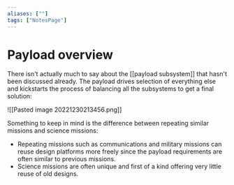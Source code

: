 ```yaml
---
aliases: [""]
tags: ["NotesPage"]
---
```


# Payload overview


There isn't actually much to say about the [[payload subsystem]] that hasn't been discussed already. The payload drives selection of everything else and kickstarts the process of balancing all the subsystems to get a final solution:

![[Pasted image 20221230213456.png]]

Something to keep in mind is the difference between repeating similar missions and science missions:
- Repeating missions such as communications and military missions can reuse design platforms more freely since the payload requirements are often similar to previous missions.
- Science missions are often unique and first of a kind offering very little reuse of old designs.
